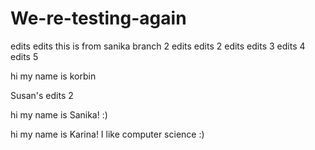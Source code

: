 # We-re-testing-again
edits edits
this is from sanika branch 2
edits edits 2
edits edits 3
edits 4
edits 5

hi my name is korbin

Susan's edits 2


hi my name is Sanika! :)

hi my name is Karina!
I like computer science :)


